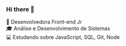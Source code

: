 ### Hi there 👋

🚀 Desenvolvedora Front-end Jr <br>
🎓 Análise e Desenvolvimento de Sistemas <br>
💻 Estudando sobre JavaScript, SQL, Git, Node
